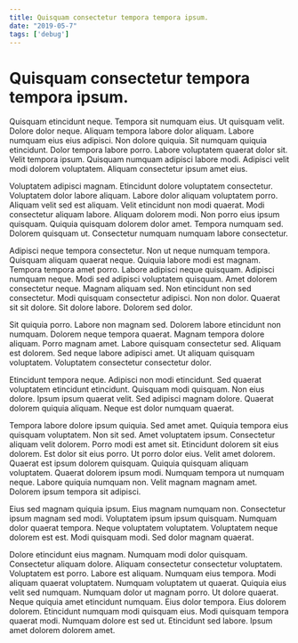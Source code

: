 ```yaml
---
title: Quisquam consectetur tempora tempora ipsum.
date: "2019-05-7"
tags: ['debug']
---
```


# Quisquam consectetur tempora tempora ipsum.

Quisquam etincidunt neque. Tempora sit numquam eius. Ut quisquam velit. Dolore dolor neque. Aliquam tempora labore dolor aliquam. Labore numquam eius eius adipisci. Non dolore quiquia. Sit numquam quiquia etincidunt. Dolor tempora labore porro. Labore voluptatem quaerat dolor sit. Velit tempora ipsum. Quisquam numquam adipisci labore modi. Adipisci velit modi dolorem voluptatem. Aliquam consectetur ipsum amet eius.

Voluptatem adipisci magnam. Etincidunt dolore voluptatem consectetur. Voluptatem dolor labore aliquam. Labore dolor aliquam voluptatem porro. Aliquam velit sed est aliquam. Velit etincidunt non modi quaerat. Modi consectetur aliquam labore. Aliquam dolorem modi. Non porro eius ipsum quisquam. Quiquia quisquam dolorem dolor amet. Tempora numquam sed. Dolorem quisquam ut. Consectetur numquam numquam labore consectetur.

Adipisci neque tempora consectetur. Non ut neque numquam tempora. Quisquam aliquam quaerat neque. Quiquia labore modi est magnam. Tempora tempora amet porro. Labore adipisci neque quisquam. Adipisci numquam neque. Modi sed adipisci voluptatem quisquam. Amet dolorem consectetur neque. Magnam aliquam sed. Non etincidunt non sed consectetur. Modi quisquam consectetur adipisci. Non non dolor. Quaerat sit sit dolore. Sit dolore labore. Dolorem sed dolor.

Sit quiquia porro. Labore non magnam sed. Dolorem labore etincidunt non numquam. Dolorem neque tempora quaerat. Magnam tempora dolore aliquam. Porro magnam amet. Labore quisquam consectetur sed. Aliquam est dolorem. Sed neque labore adipisci amet. Ut aliquam quisquam voluptatem. Voluptatem consectetur consectetur dolor.

Etincidunt tempora neque. Adipisci non modi etincidunt. Sed quaerat voluptatem etincidunt etincidunt. Quisquam modi quisquam. Non eius dolore. Ipsum ipsum quaerat velit. Sed adipisci magnam dolore. Quaerat dolorem quiquia aliquam. Neque est dolor numquam quaerat.

Tempora labore dolore ipsum quiquia. Sed amet amet. Quiquia tempora eius quisquam voluptatem. Non sit sed. Amet voluptatem ipsum. Consectetur aliquam velit dolorem. Porro modi est amet sit. Etincidunt dolorem sit eius dolorem. Est dolor sit eius porro. Ut porro dolor eius. Velit amet dolorem. Quaerat est ipsum dolorem quisquam. Quiquia quisquam aliquam voluptatem. Quaerat dolorem ipsum modi. Numquam tempora ut numquam neque. Labore quiquia numquam non. Velit magnam magnam amet. Dolorem ipsum tempora sit adipisci.

Eius sed magnam quiquia ipsum. Eius magnam numquam non. Consectetur ipsum magnam sed modi. Voluptatem ipsum ipsum quisquam. Numquam dolor quaerat tempora. Neque voluptatem voluptatem. Voluptatem neque dolorem est est. Modi quisquam modi. Sed dolor magnam quaerat.

Dolore etincidunt eius magnam. Numquam modi dolor quisquam. Consectetur aliquam dolore. Aliquam consectetur consectetur voluptatem. Voluptatem est porro. Labore est aliquam. Numquam eius tempora. Modi aliquam quaerat voluptatem. Numquam voluptatem ut quaerat. Quiquia eius velit sed numquam. Numquam dolor ut magnam porro. Ut dolore quaerat. Neque quiquia amet etincidunt numquam. Eius dolor tempora. Eius dolorem dolorem. Etincidunt numquam modi quisquam eius. Modi quisquam tempora quaerat modi. Numquam dolore est sed ut. Etincidunt sed labore. Ipsum amet dolorem dolorem amet.
